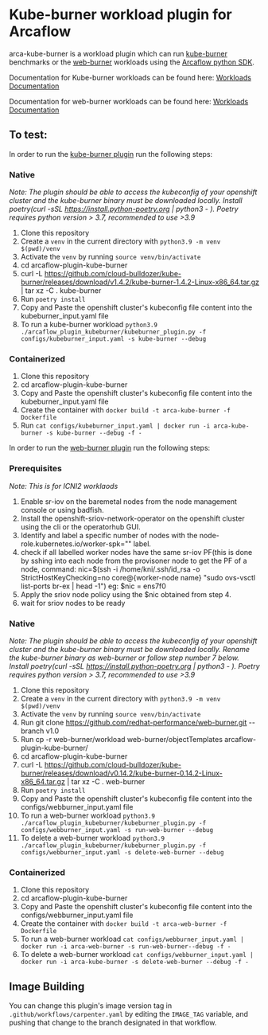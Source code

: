 # Kube-burner workload plugin for Arcaflow

arca-kube-burner is a workload plugin which can run [kube-burner](https://github.com/cloud-bulldozer/kube-burner) benchmarks or the [web-burner](https://github.com/redhat-performance/web-burner) workloads
using the [Arcaflow python SDK](https://github.com/arcalot/arcaflow-plugin-sdk-python).

Documentation for Kube-burner workloads can be found here: [Workloads Documentation](https://github.com/cloud-bulldozer/e2e-benchmarking/blob/master/workloads/kube-burner/README.md)

Documentation for web-burner workloads can be found here: [Workloads Documentation](https://github.com/redhat-performance/web-burner)

## To test:

In order to run the [kube-burner plugin](arcaflow_plugin_kubeburner/kubeburner_plugin.py) run the following steps:

### Native 
*Note: The plugin should be able to access the kubeconfig of your openshift cluster and the kube-burner binary must be downloaded locally. Install poetry(curl -sSL https://install.python-poetry.org | python3 - ). Poetry requires python version > 3.7, recommended to use >3.9*

1. Clone this repository
2. Create a `venv` in the current directory with `python3.9 -m venv $(pwd)/venv`
3. Activate the `venv` by running `source venv/bin/activate`
4. cd arcaflow-plugin-kube-burner
5. curl -L https://github.com/cloud-bulldozer/kube-burner/releases/download/v1.4.2/kube-burner-1.4.2-Linux-x86_64.tar.gz | tar xz -C . kube-burner
6. Run `poetry install`
7. Copy and Paste the openshift cluster's kubeconfig file content into the kubeburner_input.yaml file
8. To run a kube-burner workload `python3.9 ./arcaflow_plugin_kubeburner/kubeburner_plugin.py -f configs/kubeburner_input.yaml -s kube-burner --debug`

### Containerized
1. Clone this repository
2. cd arcaflow-plugin-kube-burner
3. Copy and Paste the openshift cluster's kubeconfig file content into the kubeburner_input.yaml file
4. Create the container with `docker build -t arca-kube-burner -f Dockerfile`
5. Run `cat configs/kubeburner_input.yaml | docker run -i arca-kube-burner -s kube-burner --debug -f -`

In order to run the [web-burner plugin](arcaflow_plugin_kubeburner/kubeburner_plugin.py) run the following steps:

### Prerequisites
*Note: This is for ICNI2 worklaods*
1. Enable sr-iov on the baremetal nodes from the node management console or using badfish.
2. Install the openshift-sriov-network-operator on the openshift cluster using the cli or the operatorhub GUI.
3. Identify and label a specific number of nodes with the node-role.kubernetes.io/worker-spk="" label.
4. check if all labelled worker nodes have the same sr-iov PF(this is done by sshing into each node from the provisoner node to get the PF of a node, command: nic=$(ssh -i /home/kni/.ssh/id_rsa -o StrictHostKeyChecking=no core@{worker-node name} "sudo ovs-vsctl list-ports br-ex | head -1")  eg: $nic = ens7f0
5. Apply the sriov node policy using the $nic obtained from step 4.
6. wait for sriov nodes to be ready


### Native 
*Note: The plugin should be able to access the kubeconfig of your openshift cluster and the kube-burner binary must be downloaded locally. Rename the kube-burner binary as web-burner or follow step number 7 below. Install poetry(curl -sSL https://install.python-poetry.org | python3 - ). Poetry requires python version > 3.7, recommended to use >3.9*

1. Clone this repository
2. Create a `venv` in the current directory with `python3.9 -m venv $(pwd)/venv`
3. Activate the `venv` by running `source venv/bin/activate`
4. Run git clone https://github.com/redhat-performance/web-burner.git --branch v1.0
5. Run cp -r web-burner/workload web-burner/objectTemplates arcaflow-plugin-kube-burner/
6. cd arcaflow-plugin-kube-burner
7. curl -L https://github.com/cloud-bulldozer/kube-burner/releases/download/v0.14.2/kube-burner-0.14.2-Linux-x86_64.tar.gz | tar xz -C . web-burner
8. Run `poetry install`
9. Copy and Paste the openshift cluster's kubeconfig file content into the configs/webburner_input.yaml file
10. To run a web-burner workload `python3.9 ./arcaflow_plugin_kubeburner/kubeburner_plugin.py -f configs/webburner_input.yaml -s run-web-burner --debug`
11. To delete a web-burner workload `python3.9 ./arcaflow_plugin_kubeburner/kubeburner_plugin.py -f configs/webburner_input.yaml -s delete-web-burner --debug`

### Containerized
1. Clone this repository
2. cd arcaflow-plugin-kube-burner
3. Copy and Paste the openshift cluster's kubeconfig file content into the configs/webburner_input.yaml file
4. Create the container with `docker build -t arca-web-burner -f Dockerfile`
5. To run a web-burner workload `cat configs/webburner_input.yaml | docker run -i arca-web-burner -s run-web-burner--debug -f -`
6. To delete a web-burner workload `cat configs/webburner_input.yaml | docker run -i arca-kube-burner -s delete-web-burner --debug -f -`           


## Image Building

You can change this plugin's image version tag in
`.github/workflows/carpenter.yaml` by editing the
`IMAGE_TAG` variable, and pushing that change to the
branch designated in that workflow.